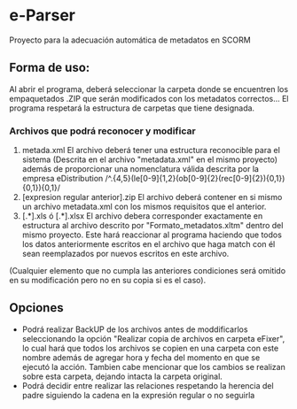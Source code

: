 # e-Parser
Proyecto para la adecuación automática de metadatos en SCORM

## Forma de uso:

Al abrir el programa, deberá seleccionar la carpeta donde se encuentren los empaquetados .ZIP que serán modificados con los metadatos correctos... El programa respetará la estructura de carpetas que tiene designada.

### Archivos que podrá reconocer y modificar

1. metada.xml El archivo deberá tener una estructura reconocible para el sistema (Descrita en el archivo "metadata.xml" en el mismo proyecto) además de proporcionar una nomenclatura válida descrita por la empresa eDistribution /^.{4,5}(le[0-9]{1,2}(ob[0-9]{2}(rec[0-9]{2}){0,1}){0,1}){0,1}/
2. [expresion regular anterior].zip El archivo deberá contener en si mismo un archivo metadata.xml con los mismos requisitos que el anterior.
3. [.\*].xls ó [.\*].xlsx El archivo debera corresponder exactamente en estructura al archivo descrito por "Formato_metadatos.xltm" dentro del mismo proyecto. Este hará reaccionar al programa haciendo que todos los datos anteriormente escritos en el archivo que haga match con él sean reemplazados por nuevos escritos en este archivo.

(Cualquier elemento que no cumpla las anteriores condiciones será omitido en su modificación pero no en su copia si es el caso).

## Opciones
* Podrá realizar BackUP de los archivos antes de moddificarlos seleccionando la opción "Realizar copia de archivos en carpeta eFixer", lo cual hará que todos los archivos se copien en una carpeta con este nombre además de agregar hora y fecha del momento en que se ejecutó la acción. Tambien cabe mencionar que los cambios se realizan sobre esta carpeta, dejando intacta la carpeta original.
* Podrá decidir entre realizar las relaciones respetando la herencia del padre siguiendo la cadena en la expresión regular o no seguirla

